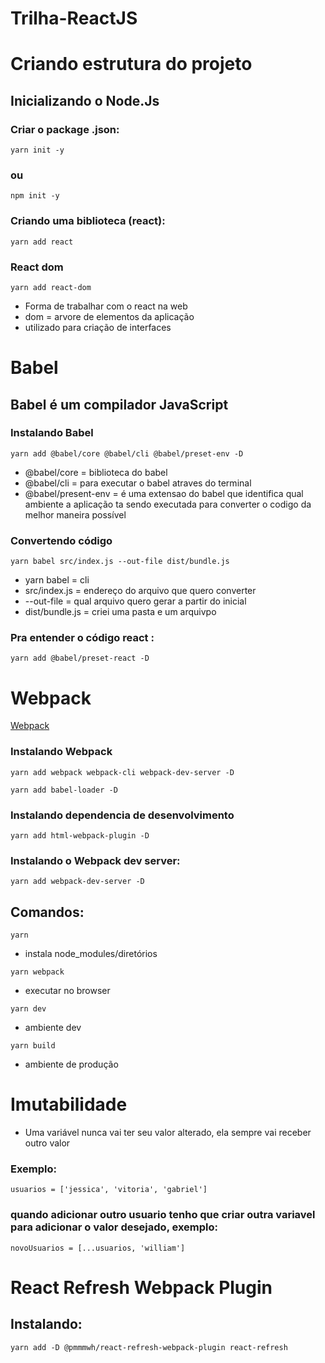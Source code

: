 # Trilha-ReactJS

# Criando estrutura do projeto

## Inicializando o Node.Js

### Criar o package .json:

`yarn init -y`

### ou

`npm init -y`

### Criando uma biblioteca (react):

`yarn add react`

### React dom

`yarn add react-dom`

- Forma de trabalhar com o react na web
- dom = arvore de elementos da aplicação
- utilizado para criação de interfaces

# Babel

## Babel é um compilador JavaScript

### Instalando Babel

`yarn add @babel/core @babel/cli @babel/preset-env -D`

- @babel/core = biblioteca do babel
- @babel/cli = para executar o babel atraves do terminal
- @babel/present-env = é uma extensao do babel que identifica qual ambiente a aplicação ta sendo executada para converter o codigo da melhor maneira possível

### Convertendo código

`yarn babel src/index.js --out-file dist/bundle.js`

- yarn babel = cli
- src/index.js = endereço do arquivo que quero converter
- --out-file = qual arquivo quero gerar a partir do inicial
- dist/bundle.js = criei uma pasta e um arquivpo

### Pra entender o código react :

`yarn add @babel/preset-react -D`

# Webpack

[Webpack](https://webpack.js.org/)

### Instalando Webpack

`yarn add webpack webpack-cli webpack-dev-server -D`

`yarn add babel-loader -D `

### Instalando dependencia de desenvolvimento

`yarn add html-webpack-plugin -D`

### Instalando o Webpack dev server:

`yarn add webpack-dev-server -D`

## Comandos:

`yarn`

- instala node_modules/diretórios

`yarn webpack`

- executar no browser

`yarn dev`

- ambiente dev

`yarn build`

- ambiente de produção

# Imutabilidade

- Uma variável nunca vai ter seu valor alterado, ela sempre vai receber outro valor

### Exemplo:

`usuarios = ['jessica', 'vitoria', 'gabriel']`

### quando adicionar outro usuario tenho que criar outra variavel para adicionar o valor desejado, exemplo:

`novoUsuarios = [...usuarios, 'william']`

# React Refresh Webpack Plugin

## Instalando:

`yarn add -D @pmmmwh/react-refresh-webpack-plugin react-refresh`
